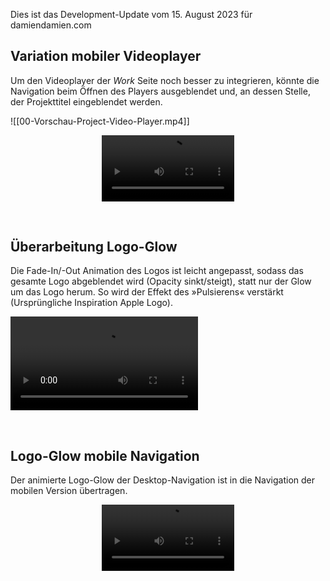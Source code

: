 Dies ist das Development-Update vom 15. August 2023 für damiendamien.com

## Variation mobiler Videoplayer

Um den Videoplayer der _Work_ Seite noch besser zu integrieren, könnte die Navigation beim Öffnen des Players ausgeblendet und, an dessen Stelle, der Projekttitel eingeblendet werden.

![[00-Vorschau-Project-Video-Player.mp4]]

<video 
  src     ="https://github.com/joh-sch/damiendamien.com-Update-Notes/assets/39758027/92994e59-42ea-45b8-94f0-7907a8a2e81f" 
  controls="controls" 
  style   ="max-width: 42%;
            margin-left: calc((100% - 42%) / 2)">
</video>

<br>

## Überarbeitung Logo-Glow

Die Fade-In/-Out Animation des Logos ist leicht angepasst, sodass das gesamte Logo abgeblendet wird (Opacity sinkt/steigt), statt nur der Glow um das Logo herum. So wird der Effekt des »Pulsierens« verstärkt (Ursprüngliche Inspiration Apple Logo).

<video 
  src     ="https://github.com/joh-sch/damiendamien.com-Update-Notes/assets/39758027/556f1758-aff4-4bc7-9a03-5b065822a619" 
  controls="controls" 
  style   ="max-width: 100%;">
</video>

<br>

## Logo-Glow mobile Navigation

Der animierte Logo-Glow der Desktop-Navigation ist in die Navigation der mobilen Version übertragen.

<video 
  src     ="https://github.com/joh-sch/damiendamien.com-Update-Notes/assets/39758027/32404978-dcb5-4b7c-a0e7-d5652fc241b7" 
  controls="controls" 
  style   ="max-width: 42%;
            margin-left: calc((100% - 42%) / 2)">
</video>

<br>
